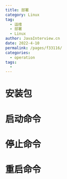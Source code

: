 ```yaml
---
title: 部署
category: Linux
tag: 
  - 运维
  - 部署
  - Linux
author: JavaInterview.cn
date: 2022-4-10
permalink: /pages/f33116/
categories: 
  - operation
tags: 
  - 
---
```




# 安装包

# 启动命令

# 停止命令

# 重启命令


